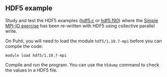 ## HDF5 example

Study and test the HDF5 examples ([hdf5.c](hdf5.c) or [hdf5.f90](hdf5.f90))
where the [Simple MPI-IO exercise](../mpi-io) has been re-written with HDF5
using collective parallel write.

On Puhti, you will need to load the module `hdf5/1.10.7-mpi` before you can
compile the code:

```
module load hdf5/1.10.7-mpi
```

Compile and run the program. You can use the `h5dump` command to check the
values in a HDF5 file.
